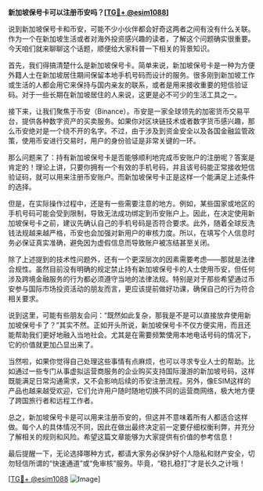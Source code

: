 **新加坡保号卡可以注册币安吗？[[TG💪+ @esim1088](https://t.me/s/esim1088)]**

说到新加坡保号卡和币安，可能不少小伙伴都会好奇这两者之间有没有什么关联。作为一个在新加坡生活或者对海外投资感兴趣的读者，了解这个问题确实很重要。今天咱们就来聊聊这个话题，顺便给大家科普一下相关的背景知识。

首先，我们得搞清楚什么是新加坡保号卡。简单来说，新加坡保号卡是一种为方便外籍人士在新加坡居住期间保留本地手机号码而设计的服务。很多刚到新加坡工作或生活的人都会用它来保持与国内亲友的联系，或者是用来接收重要的短信验证码。对于一些长期在新加坡居住的人来说，这更是必不可少的生活工具之一。

接下来，让我们聚焦于币安（Binance）。币安是一家全球领先的加密货币交易平台，提供各种数字资产的买卖服务。如果你对区块链技术或者数字货币感兴趣，那么币安绝对是一个绕不开的名字。不过，由于涉及到资金安全以及各国金融监管政策，使用币安进行交易时，用户的身份验证是非常关键的一环。

那么问题来了：持有新加坡保号卡是否能够顺利地完成币安账户的注册呢？答案是肯定的！理论上讲，只要你拥有一个有效的手机号码，并且该号码能正常接收短信验证码，就可以用来注册币安账户。而新加坡保号卡正是这样一个能满足上述条件的选择。

但是，在实际操作过程中，还是有一些需要注意的地方。例如，某些国家或地区的手机号码可能会受到限制，导致无法成功绑定到币安账户上。因此，在决定使用新加坡保号卡之前，建议先确认自己的手机号码是否符合要求。此外，随着全球反洗钱法规越来越严格，币安也会加强对新用户的审核力度。所以，在填写个人信息时务必保证真实准确，避免因为虚假信息而导致账户被冻结甚至关闭。

除了上述提到的技术性问题外，还有一个更深层次的因素需要考虑——那就是法律合规性。虽然目前没有明确的规定禁止持有新加坡保号卡的人士使用币安，但任何涉及跨境金融服务的行为都必须遵守当地的法律法规。特别是对于那些希望通过币安参与国际市场投资活动的朋友而言，更应该提前做好功课，确保自己的行为符合相关要求。

说到这里，可能有些朋友会问：“既然如此复杂，那我是不是可以直接放弃使用新加坡保号卡了？”其实不然。正如开头所说，新加坡保号卡不仅方便实用，而且还能帮助我们更好地融入当地社会。尤其是在需要频繁使用本地电话号码的情况下，它的价值就更加凸显出来了。

当然啦，如果你觉得自己处理这些事情有点麻烦，也可以寻求专业人士的帮助。比如通过一些专门从事虚拟运营商服务的企业购买支持国际漫游的新加坡号码，这样既能满足日常沟通需求，又不会影响后续的币安注册流程。另外，像ESIM这样的产品也越来越受欢迎，它们允许用户随时随地切换不同的运营商网络，极大地方便了跨国旅行者和远程工作者。

总之，新加坡保号卡是可以用来注册币安的，但这并不意味着所有人都适合这样做。每个人的具体情况不同，因此在做出最终决定前一定要仔细权衡利弊，并充分了解相关的规则和风险。希望这篇文章能够为大家提供有价值的参考信息！

最后提醒一下，无论选择哪种方式，都请大家务必保护好个人隐私和财产安全，切勿轻信所谓的“快速通道”或“免审核”服务。毕竟，“稳扎稳打”才是长久之计哦！

[[TG💪+ @esim1088](https://t.me/s/esim1088) ![Image](https://i.postimg.cc/4NQfJmqS/Snipaste-2025-05-13-00-14-12.png)]